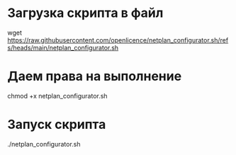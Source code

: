 # Загрузка скрипта в файл
wget https://raw.githubusercontent.com/openlicence/netplan_configurator.sh/refs/heads/main/netplan_configurator.sh

# Даем права на выполнение
chmod +x netplan_configurator.sh

# Запуск скрипта
./netplan_configurator.sh
